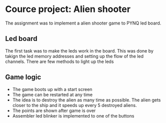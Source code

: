 # Cource project: Alien shooter
The assignment was to implement a alien shooter game to PYNQ led board. 

## Led board
The first task was to make the leds work in the board. This was done by takign the led memory addresses and setting up the flow of the led channels. There are few methods to light up the leds

## Game logic
- The game boots up with a start screen
- The game can be restarted at any time
- The idea is to destroy the alien as many time as possible. The alien gets closer to the ship and it speeds up every 5 destroyed aliens.
- The points are shown after game is over
- Assembler led blinker is implemented to one of the buttons
